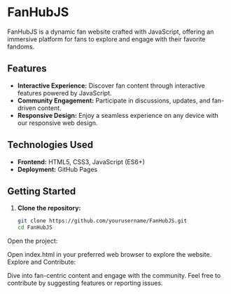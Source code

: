 # FanHubJS

FanHubJS is a dynamic fan website crafted with JavaScript, offering an immersive platform for fans to explore and engage with their favorite fandoms.

## Features

- **Interactive Experience:** Discover fan content through interactive features powered by JavaScript.
- **Community Engagement:** Participate in discussions, updates, and fan-driven content.
- **Responsive Design:** Enjoy a seamless experience on any device with our responsive web design.

## Technologies Used

- **Frontend:** HTML5, CSS3, JavaScript (ES6+)
- **Deployment:** GitHub Pages

## Getting Started

1. **Clone the repository:**
   ```bash
   git clone https://github.com/yourusername/FanHubJS.git
   cd FanHubJS
Open the project:

Open index.html in your preferred web browser to explore the website.
Explore and Contribute:

Dive into fan-centric content and engage with the community.
Feel free to contribute by suggesting features or reporting issues.
